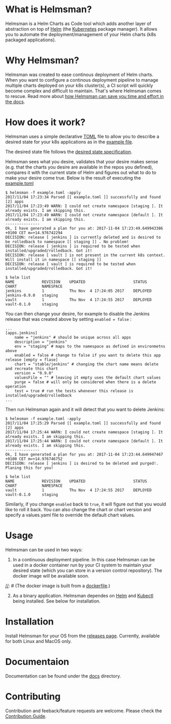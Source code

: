 # What is Helmsman?

Helmsman is a Helm Charts as Code tool which adds another layer of abstraction on top of [Helm](https://helm.sh) (the [Kubernetes](https://kubernetes.io/) package manager). It allows you to automate the deployment/management of your Helm charts (k8s packaged applications).

# Why Helmsman?

Helmsman was created to ease continous deployment of Helm charts. When you want to configure a continous deployment pipeline to manage multiple charts deployed on your k8s cluster(s), a CI script will quickly become complex and difficult to maintain. That's where Helmsman comes to rescue. Read more about [how Helmsman can save you time and effort in the docs](docs/why_helmsman.md).  


# How does it work?

Helmsman uses a simple declarative [TOML](https://github.com/toml-lang/toml) file to allow you to describe a desired state for your k8s applications as in the [example file](example.toml).

The desired state file follows the [desired state specification](docs/desired_state_specification.md).

Helmsman sees what you desire, validates that your desire makes sense (e.g. that the charts you desire are available in the repos you defined), compares it with the current state of Helm and figures out what to do to make your desire come true. Below is the result of executing the [example.toml](example.toml)

``` 
$ helmsman -f example.toml -apply
2017/11/04 17:23:34 Parsed [[ example.toml ]] successfully and found [2] apps
2017/11/04 17:23:49 WARN: I could not create namespace [staging ]. It already exists. I am skipping this.
2017/11/04 17:23:49 WARN: I could not create namespace [default ]. It already exists. I am skipping this.
---------------
Ok, I have generated a plan for you at: 2017-11-04 17:23:49.649943386 +0100 CET m=+14.976742294 
DECISION: release [ jenkins ] is currently deleted and is desired to be rolledback to namespace [[ staging ]] . No problem!
DECISION: release [ jenkins ] is required to be tested when installed/upgraded/rolledback. Got it!
DECISION: release [ vault ] is not present in the current k8s context. Will install it in namespace [[ staging ]]
DECISION: release [ vault ] is required to be tested when installed/upgraded/rolledback. Got it!
``` 

```
$ helm list
NAME        	REVISION	UPDATED                 	STATUS  	CHART        	NAMESPACE
jenkins     	1       	Thu Nov  4 17:24:05 2017	DEPLOYED	jenkins-0.9.0	staging 
vault        	1       	Thu Nov  4 17:24:55 2017	DEPLOYED	vault-0.1.0 	staging   
```

You can then change your desire, for example to disable the Jenkins release that was created above by setting `enabled = false` :

```
...
[apps.jenkins]
    name = "jenkins" # should be unique across all apps
    description = "jenkins"
    env = "staging" # maps to the namespace as defined in environmetns above
    enabled = false # change to false if you want to delete this app release [empty = flase]
    chart = "stable/jenkins" # changing the chart name means delete and recreate this chart
    version = "0.9.0"
    valuesFile = "" # leaving it empty uses the default chart values
    purge = false # will only be considered when there is a delete operation
    test = true # run the tests whenever this release is installed/upgraded/rolledback
...

```

Then run Helmsman again and it will detect that you want to delete Jenkins:

```
$ helmsman -f example.toml -apply
2017/11/04 17:25:29 Parsed [[ example.toml ]] successfully and found [2] apps
2017/11/04 17:25:44 WARN: I could not create namespace [staging ]. It already exists. I am skipping this.
2017/11/04 17:25:44 WARN: I could not create namespace [default ]. It already exists. I am skipping this.
---------------
Ok, I have generated a plan for you at: 2017-11-04 17:23:44.649947467 +0100 CET m=+14.976746752
DECISION: release [ jenkins ] is desired to be deleted and purged!. Planing this for you!
```

```
$ helm list
NAME        	REVISION	UPDATED                 	STATUS  	CHART        	NAMESPACE
vault        	1       	Thu Nov  4 17:24:55 2017	DEPLOYED	vault-0.1.0 	staging 
```

Similarly, if you change `enabled` back to `true`, it will figure out that you would like to roll it back. You can also change the chart or chart version and specify a values.yaml file to override the default chart values.

# Usage

Helmsman can be used in two ways:

1. In a continuous deployment pipeline. In this case Helmsman can be used in a docker container run by your CI system to maintain your desired state (which you can store in a version control repository). The docker image will be available soon.

[//]: # (docker run -it praqma/helmsman ```)

[//]: # (The docker image is built from a [dockerfile](dockerfile/dockerfile).)

2. As a binary application. Helmsman dependes on [Helm](https://helm.sh) and [Kubectl](https://kubernetes.io/docs/user-guide/kubectl/) being installed. See below for installation.

# Installation 

Install Helmsman for your OS from the [releases page](https://github.com/Praqma/Helmsman/releases). Currently, available for both Linux and MacOS only.

# Documentaion

Documentation can be found under the [docs](/docs/) directory.

# Contributing
Contribution and feeback/feature requests are welcome. Please check the [Contribution Guide](CONTRIBUTING.md).